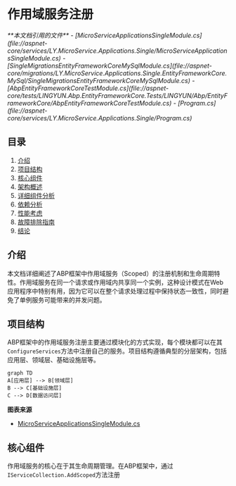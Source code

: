 
# 作用域服务注册

<cite>
**本文档引用的文件**   
- [MicroServiceApplicationsSingleModule.cs](file://aspnet-core/services/LY.MicroService.Applications.Single/MicroServiceApplicationsSingleModule.cs)
- [SingleMigrationsEntityFrameworkCoreMySqlModule.cs](file://aspnet-core/migrations/LY.MicroService.Applications.Single.EntityFrameworkCore.MySql/SingleMigrationsEntityFrameworkCoreMySqlModule.cs)
- [AbpEntityFrameworkCoreTestModule.cs](file://aspnet-core/tests/LINGYUN.Abp.EntityFrameworkCore.Tests/LINGYUN/Abp/EntityFrameworkCore/AbpEntityFrameworkCoreTestModule.cs)
- [Program.cs](file://aspnet-core/services/LY.MicroService.Applications.Single/Program.cs)
</cite>

## 目录
1. [介绍](#介绍)
2. [项目结构](#项目结构)
3. [核心组件](#核心组件)
4. [架构概述](#架构概述)
5. [详细组件分析](#详细组件分析)
6. [依赖分析](#依赖分析)
7. [性能考虑](#性能考虑)
8. [故障排除指南](#故障排除指南)
9. [结论](#结论)

## 介绍
本文档详细阐述了ABP框架中作用域服务（Scoped）的注册机制和生命周期特性。作用域服务在同一个请求或作用域内共享同一个实例，这种设计模式在Web应用程序中特别有用，因为它可以在整个请求处理过程中保持状态一致性，同时避免了单例服务可能带来的并发问题。

## 项目结构
ABP框架中的作用域服务注册主要通过模块化的方式实现，每个模块都可以在其`ConfigureServices`方法中注册自己的服务。项目结构遵循典型的分层架构，包括应用层、领域层、基础设施层等。

```mermaid
graph TD
A[应用层] --> B[领域层]
B --> C[基础设施层]
C --> D[数据访问层]
```

**图表来源**
- [MicroServiceApplicationsSingleModule.cs](file://aspnet-core/services/LY.MicroService.Applications.Single/MicroServiceApplicationsSingleModule.cs#L369-L451)

## 核心组件
作用域服务的核心在于其生命周期管理。在ABP框架中，通过`IServiceCollection.AddScoped`方法注册